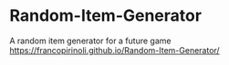 # Random-Item-Generator
A random item generator for a future game
https://francopirinoli.github.io/Random-Item-Generator/
